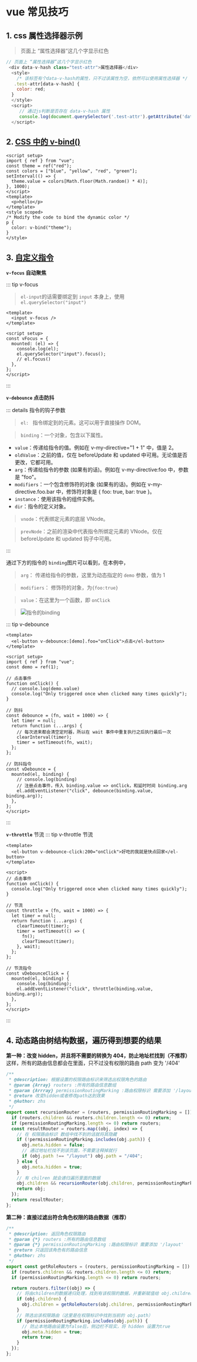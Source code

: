 # vue 常见技巧

## 1. css 属性选择器示例

> 页面上 “属性选择器”这几个字显示红色

```js
// 页面上 “属性选择器”这几个字显示红色
 <div data-v-hash class="test-attr">属性选择器</div>
  <style>
    /* 该标签有个data-v-hash的属性，只不过该属性为空，依然可以使用属性选择器 */
   .test-attr[data-v-hash] {
    color: red;
  }
  </style>
  <script>
     // 通过js判断是否存在 data-v-hash 属性
     console.log(document.querySelector('.test-attr').getAttribute('data-v-hash') === ''); // true
  </script>
```

## 2. [CSS 中的 v-bind()](https://cn.vuejs.org/api/sfc-css-features.html#v-bind-in-css)

```vue
<script setup>
import { ref } from "vue";
const theme = ref("red");
const colors = ["blue", "yellow", "red", "green"];
setInterval(() => {
  theme.value = colors[Math.floor(Math.random() * 4)];
}, 1000);
</script>
<template>
  <p>hello</p>
</template>
<style scoped>
/* Modify the code to bind the dynamic color */
p {
  color: v-bind("theme");
}
</style>
```

## 3. [自定义指令](https://cn.vuejs.org/guide/reusability/custom-directives.html#directive-hooks)

**`v-focus` 自动聚焦**

::: tip v-focus

> `el-input`的话需要绑定到 `input` 本身上，使用 `el.querySelector("input")`

```vue
<template>
  <input v-focus />
</template>

<script setup>
const vFocus = {
  mounted: (el) => {
    console.log(el);
    el.querySelector("input").focus();
    // el.focus()
  },
};
</script>
```

:::

**`v-debounce` 点击防抖**

::: details 指令的钩子参数

> `el: ` 指令绑定到的元素。这可以用于直接操作 DOM。

> `binding`：一个对象，包含以下属性。

- `value`：传递给指令的值。例如在 v-my-directive="1 + 1" 中，值是 2。
- `oldValue`：之前的值，仅在 beforeUpdate 和 updated 中可用。无论值是否更改，它都可用。
- `arg`：传递给指令的参数 (如果有的话)。例如在 v-my-directive:foo 中，参数是 "foo"。
- `modifiers`：一个包含修饰符的对象 (如果有的话)。例如在 v-my-directive.foo.bar 中，修饰符对象是 { foo: true, bar: true }。
- `instance`：使用该指令的组件实例。
- `dir`：指令的定义对象。

> `vnode`：代表绑定元素的底层 VNode。

> `prevNode`：之前的渲染中代表指令所绑定元素的 VNode。仅在 beforeUpdate 和 updated 钩子中可用。

:::

通过下方的指令的 `binding`图片可以看到，在本例中，

> `arg`： 传递给指令的参数，这里为动态指定的 `demo` 参数，值为 1

> `modifiers`： 修饰符的对象，为`{foo:true}`

> `value`：在这里为一个函数，即 `onClick`

> ![指令的binding](./img/binding.png)

::: tip v-debounce

```vue
<template>
  <el-button v-debounce:[demo].foo="onClick">点击</el-button>
</template>

<script setup>
import { ref } from "vue";
const demo = ref(1);

// 点击事件
function onClick() {
  // console.log(demo.value)
  console.log("Only triggered once when clicked many times quickly");
}

// 防抖
const debounce = (fn, wait = 1000) => {
  let timer = null;
  return function (...args) {
    // 每次进来都会清空定时器，所以在 wait 事件中重复执行之后执行最后一次
    clearInterval(timer);
    timer = setTimeout(fn, wait);
  };
};

// 防抖指令
const vDebounce = {
  mounted(el, binding) {
    // console.log(binding)
    // 注册点击事件，传入 binding.value => onClick，和延时时间 binding.arg
    el.addEventListener("click", debounce(binding.value, binding.arg));
  },
};
</script>
```

:::

**`v-throttle`** 节流
::: tip v-throttle 节流

```vue
<template>
  <el-button v-debounce-click:200="onClick">好吃的我就是快点回家</el-button>
</template>

<script>
// 点击事件
function onClick() {
  console.log("Only triggered once when clicked many times quickly");
}

// 节流
const throttle = (fn, wait = 1000) => {
  let timer = null;
  return function (...args) {
    clearTimeout(timer);
    timer = setTimeout(() => {
      fn();
      clearTimeout(timer);
    }, wait);
  };
};

// 节流指令
const vDebounceClick = {
  mounted(el, binding) {
    console.log(binding);
    el.addEventListener("click", throttle(binding.value, binding.arg));
  },
};
</script>
```

:::

## 4. 动态路由树结构数据，遍历得到想要的结果

**第一种：改变 hidden，并且将不需要的转换为 404，防止地址栏找到（不推荐）**
这样，所有的路由信息都会在里面，只不过没有权限的路由 path 变为 '/404'

```js
/**
 * @description: 根据设置的权限路由标识来筛选出权限角色的路由
 * @param {Array} routers :所有的路由信息数组
 * @param {Arrray} permissionRoutingMarking :路由权限标识 需要添加 '/layout'
 * @return 改变hidden或者修改path达到效果
 * @Author: zhs
 */
export const recursionRouter = (routers, permissionRoutingMarking = []) => {
  if (routers.children && routers.children.length <= 0) return;
  if (permissionRoutingMarking.length <= 0) return routers;
  const resultRouter = routers.map((obj, index) => {
    // 在 权限路由标识 数组中找不到的话就将其隐藏
    if (!permissionRoutingMarking.includes(obj.path)) {
      obj.meta.hidden = false;
      // 通过地址栏找不到该页面，不需要注释掉就行
      if (obj.path !== "/layout") obj.path = "/404";
    } else {
      obj.meta.hidden = true;
    }
    // 有 chilren 就会递归遍历里面的数据
    obj.children && recursionRouter(obj.children, permissionRoutingMarking);
    return obj;
  });
  return resultRouter;
};
```

**第二种：直接过滤出符合角色权限的路由数据（推荐）**

```js
/**
 * @description: 返回角色权限路由
 * @param {*} routers :所有的路由信息数组
 * @param {*} permissionRoutingMarking :路由权限标识 需要添加 '/layout'
 * @return 只返回该角色有的路由信息
 * @Author: zhs
 */
export const getRoleRouters = (routers, permissionRoutingMarking = []) => {
  if (routers.children && routers.children.length <= 0) return;
  if (permissionRoutingMarking.length <= 0) return routers;

  return routers.filter((obj) => {
    // 将由children的数据递归处理，找到有该权限的数据，并重新赋值给 obj.children
    if (obj.children) {
      obj.children = getRoleRouters(obj.children, permissionRoutingMarking);
    }
    // 筛选出该权限路由（这里是在权限标识中找到当前的 obj.path）
    if (permissionRoutingMarking.includes(obj.path)) {
      // 防止本地路由设置为false后，侧边栏不现实，将 hidden 设置为true
      obj.meta.hidden = true;
      return true;
    }
  });
};
```
